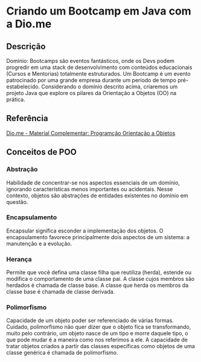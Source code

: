 # Criando um Bootcamp em Java com a Dio.me

## Descrição 
Domínio: Bootcamps são eventos fantásticos, onde os Devs podem progredir em uma stack de desenvolvimento com conteúdos educacionais (Cursos e Mentorias) totalmente estruturados. Um Bootcamp é um evento patrocinado por uma grande empresa durante um período de tempo pré-estabelecido. Considerando o domínio descrito acima, criaremos um projeto Java que explore os pilares da Orientação a Objetos (OO) na prática.

## Referência
[Dio.me - Material Complementar: Programção Orientação a Objetos](https://web.dio.me/course/materiais-complementares-programacao-orientada-a-objetos-em-java/learning/9be270ef-790e-46e3-9be0-f76c2591111d?back=/track/formacao-java-developer&tab=undefined&moduleId=undefined)

## Conceitos de POO

### Abstração
Habilidade de concentrar-se nos aspectos essenciais de um domínio, ignorando características menos importantes ou acidentais. Nesse contexto, objetos são abstrações de entidades existentes no domínio em questão.

### Encapsulamento
Encapsular significa esconder a implementação dos objetos. O encapsulamento favorece principalmente dois aspectos de um sistema: a manutenção e a evolução.

### Herança
Permite que você defina uma classe filha que reutiliza (herda), estende ou modifica o comportamento de uma classe pai. A classe cujos membros são herdados é chamada de classe base. A classe que herda os membros da classe base é chamada de classe derivada.

### Polimorfismo
Capacidade de um objeto poder ser referenciado de várias formas. Cuidado, polimorfismo não quer dizer que o objeto fica se transformando, muito pelo contrário, um objeto nasce de um tipo e morre daquele tipo, o que pode mudar é a maneira como nos referimos a ele. A capacidade de tratar objetos criados a partir das classes específicas como objetos de uma classe genérica é chamada de polimorfismo.